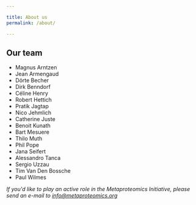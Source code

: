 ```yaml
---

title: About us
permalink: /about/

---
```


## Our team

* Magnus Arntzen
* Jean Armengaud
* Dörte Becher
* Dirk Benndorf
* Céline Henry
* Robert Hettich
* Pratik Jagtap
* Nico Jehmlich
* Catherine Juste
* Benoit Kunath
* Bart Mesuere
* Thilo Muth
* Phil Pope
* Jana Seifert
* Alessandro Tanca
* Sergio Uzzau
* Tim Van Den Bossche
* Paul Wilmes

*If you'd like to play an active role in the Metaproteomics Initiative, please send an e-mail to [info@metaproteomics.org](mailto:info@metaproteomics.org)*

